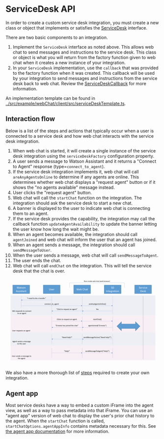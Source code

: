 # ServiceDesk API

In order to create a custom service desk integration, you must create a new class or object that implements or
satisfies the [ServiceDesk](../src/common/types/serviceDesk.ts) interface.

There are two basic components to an integration.
1. Implement the `ServiceDesk` interface as noted above. This allows web chat to send messages and instructions to 
   the service desk. This class or object is what you will return from the factory function given to web chat when 
   it creates a new instance of your integration.
2. In your `ServiceDesk` implementation, use the `callback` that was provided to the factory function when it was 
   created. This callback will be used by your integration to send messages and instructions from the service desk 
   back to web chat. Review the [ServiceDeskCallback](../src/common/types/serviceDeskCallback.ts) for more information.

An implementation template can be found in [../src/example/webChat/client/src/serviceDeskTemplate.ts](../src/example/webChat/client/src/serviceDeskTemplate.ts).

## Interaction flow

Below is a list of the steps and actions that typically occur when a user is connected to a service desk and how web chat interacts with the service desk integration.

1. When web chat is started, it will create a single instance of the service desk integration using the `serviceDeskFactory` configuration property.
2. A user sends a message to Watson Assistant and it returns a "Connect to Agent" response (type=`connect_to_agent`).
3. If the service desk integration implements it, web chat will call `areAnyAgentsOnline` to determine if any agents are online. This determines whether web chat displays a "request agent" button or if it shows the "no agents available" message instead.
4. User clicks the "request agent" button.
5. Web chat will call the `startChat` function on the integration. The integration should ask the service desk to start a new chat.
6. A banner is displayed to the user to indicate web chat is connecting them to an agent.
7. If the service desk provides the capability, the integration may call the callback function `updateAgentAvailability` to update the banner letting the user know how long the wait might be.
8. When an agent becomes available, the integration should call `agentJoined` and web chat will inform the user that an agent has joined.
9. When an agent sends a message, the integration should call `sendMessageToUser`.
10. When the user sends a message, web chat will call `sendMessageToAgent`.
11. The user ends the chat.
12. Web chat will call `endChat` on the integration. This will tell the service desk that the chat is over.

![API Sequence Diagram](AgentDiagram.png)

We also have a more thorough list of [steps](./STEPS.md) required to create your own integration.

## Agent app

Most service desks have a way to embed a custom iFrame into the agent view, as well as a way to pass metadata into that iFrame. You can use an "agent app" version of web chat to display the user's prior chat history to the agent. When the `startChat` function is called, `startChatOptions.agentAppInfo` contains metadata necessary for this. See [the agent app documentation](./AGENT_APP.md) for more information.
